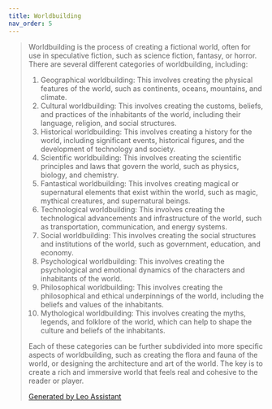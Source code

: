 ```yaml
---
title: Worldbuilding
nav_order: 5
---
```

> Worldbuilding is the process of creating a fictional world, often for use in speculative fiction, such as science fiction, fantasy, or horror. There are several different categories of worldbuilding, including:
>
> 1. Geographical worldbuilding: This involves creating the physical features of the world, such as continents, oceans, mountains, and climate.
> 2. Cultural worldbuilding: This involves creating the customs, beliefs, and practices of the inhabitants of the world, including their language, religion, and social structures.
> 3. Historical worldbuilding: This involves creating a history for the world, including significant events, historical figures, and the development of technology and society.
> 4. Scientific worldbuilding: This involves creating the scientific principles and laws that govern the world, such as physics, biology, and chemistry.
> 5. Fantastical worldbuilding: This involves creating magical or supernatural elements that exist within the world, such as magic, mythical creatures, and supernatural beings.
> 6. Technological worldbuilding: This involves creating the technological advancements and infrastructure of the world, such as transportation, communication, and energy systems.
> 7. Social worldbuilding: This involves creating the social structures and institutions of the world, such as government, education, and economy.
> 8. Psychological worldbuilding: This involves creating the psychological and emotional dynamics of the characters and inhabitants of the world.
> 9. Philosophical worldbuilding: This involves creating the philosophical and ethical underpinnings of the world, including the beliefs and values of the inhabitants.
> 10. Mythological worldbuilding: This involves creating the myths, legends, and folklore of the world, which can help to shape the culture and beliefs of the inhabitants.
>
> Each of these categories can be further subdivided into more specific aspects of worldbuilding, such as creating the flora and fauna of the world, or designing the architecture and art of the world. The key is to create a rich and immersive world that feels real and cohesive to the reader or player.
>
> [Generated by Leo Assistant](https://brave.com/leo/)
